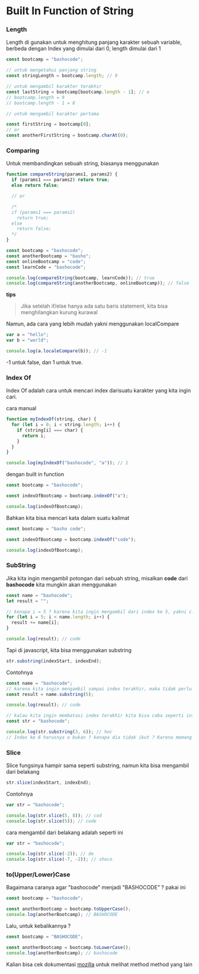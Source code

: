 # Built In Function of String

### Length

Length di gunakan untuk menghitung panjang karakter sebuah variable, berbeda dengan Index yang dimulai dari 0, length dimulai dari 1

```javascript
const bootcamp = "bashocode";

// untuk mengetahui panjang string
const stringLength = bootcamp.length; // 9

// untuk mengambil karakter terakhir
const lastString = bootcamp[bootcamp.length - 1]; // e
// bootcamp.length = 9
// bootcamp.length - 1 = 8

// untuk mengambil karakter pertama

const firstString = bootcamp[0];
// or
const anotherFirstString = bootcamp.charAt(0);
```

### Comparing

Untuk membandingkan sebuah string, biasanya menggunakan

```javascript
function compareString(params1, params2) {
  if (params1 === params2) return true;
  else return false;

  // or

  /*
  if (params1 === params2)
    return true;
  else
    return false;
  */
}

const bootcamp = "bashocode";
const anotherBootcamp = "basho";
const onlineBootcamp = "code";
const learnCode = "bashocode";

console.log(compareString(bootcamp, learnCode)); // true
console.log(compareString(anotherBootcamp, onlineBootcamp)); // false
```

**tips**

> Jika setelah if/else hanya ada satu baris statement, kita bisa menghilangkan kurung kurawal

Namun, ada cara yang lebih mudah yakni menggunakan localCompare

```javascript
var a = "hello";
var b = "world";

console.log(a.localeCompare(b)); // -1
```

-1 untuk false, dan 1 untuk true.

### Index Of

Index Of adalah cara untuk mencari index darisuatu karakter yang kita ingin cari.

cara manual

```javascript
function myIndexOf(string, char) {
  for (let i = 0; i < string.length; i++) {
    if (string[i] === char) {
      return i;
    }
  }
}

console.log(myIndexOf("bashocode", "a")); // 1
```

dengan built in function

```javascript
const bootcamp = "bashocode";

const indexOfBootcamp = bootcamp.indexOf("a");

console.log(indexOfBootcamp);
```

Bahkan kita bisa mencari kata dalam suatu kalimat

```javascript
const bootcamp = "basho code";

const indexOfBootcamp = bootcamp.indexOf("code");

console.log(indexOfBootcamp);
```

### SubString

Jika kita ingin mengambil potongan dari sebuah string, misalkan **code** dari **bashocode** kita mungkin akan menggunakan

```javascript
const name = "bashocode";
let result = "";

// kenapa i = 5 ? karena kita ingin mengambil dari index ke 5, yakni c.
for (let i = 5; i < name.length; i++) {
  result += name[i];
}

console.log(result); // code
```

Tapi di javascript, kita bisa menggunakan substring

```javascript
str.substring(indexStart, indexEnd);
```

Contohnya

```javascript
const name = "bashocode";
// karena kita ingin mengambil sampai index terakhir, maka tidak perlu mengisi parameter kedua
const result = name.substring(5);

console.log(result); // code

// kalau kita ingin membatasi index terakhir kita bisa coba seperti ini
const str = "bashocode";

console.log(str.substring(3, 6)); // hoc
// Index ke 6 harusnya o bukan ? kenapa dia tidak ikut ? Karena memang index terakhir tidak akan di tampilkan
```

### Slice

Slice fungsinya hampir sama seperti substring, namun kita bisa mengambil dari belakang

```javascript
str.slice(indexStart, indexEnd);
```

Contohnya

```javascript
var str = "bashocode";

console.log(str.slice(5, 8)); // cod
console.log(str.slice(5)); // code
```

cara mengambil dari belakang adalah seperti ini

```javascript
var str = "bashocode";

console.log(str.slice(-2)); // de
console.log(str.slice(-7, -2)); // shoco
```

### to(Upper/Lower)Case

Bagaimana caranya agar "bashocode" menjadi "BASHOCODE" ? pakai ini

```javascript
const bootcamp = "bashocode";

const anotherBootcamp = bootcamp.toUpperCase();
console.log(anotherBootcamp); // BASHOCODE
```

Lalu, untuk kebalikannya ?

```javascript
const bootcamp = "BASHOCODE";

const anotherBootcamp = bootcamp.toLowerCase();
console.log(anotherBootcamp); // bashocode
```

Kalian bisa cek dokumentasi [mozilla](https://developer.mozilla.org/id/docs/Web/JavaScript/Reference/Global_Objects/String) untuk melihat method method yang lain
